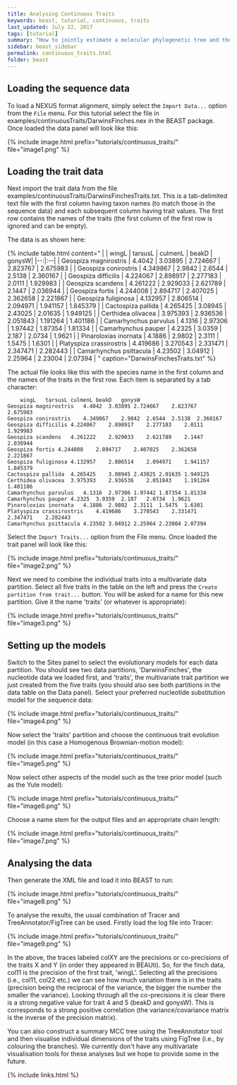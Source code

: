 ```yaml
---
title: Analysing Continuous Traits
keywords: beast, tutorial, continuous, traits
last_updated: July 22, 2017
tags: [tutorial]
summary: "How to jointly estimate a molecular phylogenetic tree and the coevolutionary patterns of morphological traits."
sidebar: beast_sidebar
permalink: continuous_traits.html
folder: beast
---
```


## Loading the sequence data

To load a NEXUS format alignment, simply select the `Import Data...` option from the `File` menu.
For this tutorial select the file in examples/continuousTraits/DarwinsFinches.nex in the BEAST package.
Once loaded the data panel will look like this:

{% include image.html prefix="tutorials/continuous_traits/" file="image1.png" %}

## Loading the trait data

Next import the trait data from the file examples/continuousTraits/DarwinsFinchesTraits.txt.
This is a tab-delimited text file with the first column having taxon names (to match those in the sequence data) and each subsequent column having trait values.
The first row contains the names of the traits (the first column of the first row is ignored and can be empty).

The data is as shown here:

{% include table.html content="
|  | wingL | tarsusL | culmenL | beakD | gonysW|
|--:|:--|
| Geospiza magnirostris | 4.4042 | 3.03895 | 2.724667 | 2.823767 | 2.675983 |
| Geospiza conirostris | 4.349867 | 2.9842 | 2.6544 | 2.5138 | 2.360167 |
| Geospiza difficilis | 4.224067 | 2.898917 | 2.277183 | 2.0111 | 1.929983 |
| Geospiza scandens | 4.261222 | 2.929033 | 2.621789 | 2.1447 | 2.036944 |
| Geospiza fortis | 4.244008 | 2.894717 | 2.407025 | 2.362658 | 2.221867 |
| Geospiza fuliginosa | 4.132957 | 2.806514 | 2.094971 | 1.941157 | 1.845379 |
| Cactospiza pallida | 4.265425 | 3.08945 | 2.43025 | 2.01635 | 1.949125 |
| Certhidea olivacea | 3.975393 | 2.936536 | 2.051843 | 1.191264 | 1.401186 |
| Camarhynchus parvulus | 4.1316 | 2.97306 | 1.97442 | 1.87354 | 1.81334 |
| Camarhynchus pauper | 4.2325 | 3.0359 | 2.187 | 2.0734 | 1.9621 |
| Pinaroloxias inornata | 4.1886 | 2.9802 | 2.3111 | 1.5475 | 1.6301 |
| Platyspiza crassirostris | 4.419686 | 3.270543 | 2.331471 | 2.347471 | 2.282443 |
| Camarhynchus psittacula | 4.23502 | 3.04912 | 2.25964 | 2.23004 | 2.07394 |
" caption="DarwinsFinchesTraits.txt" %}

The actual file looks like this with the species name in the first column and the names of the traits in the first row.
Each item is separated by a tab character:

```
	wingL	tarsusL	culmenL	beakD	gonysW
Geospiza magnirostris	4.4042	3.03895	2.724667	2.823767	2.675983
Geospiza conirostris	4.349867	2.9842	2.6544	2.5138	2.360167
Geospiza difficilis	4.224067	2.898917	2.277183	2.0111	1.929983
Geospiza scandens	4.261222	2.929033	2.621789	2.1447	2.036944
Geospiza fortis	4.244008	2.894717	2.407025	2.362658	2.221867
Geospiza fuliginosa	4.132957	2.806514	2.094971	1.941157	1.845379
Cactospiza pallida	4.265425	3.08945	2.43025	2.01635	1.949125
Certhidea olivacea	3.975393	2.936536	2.051843	1.191264	1.401186
Camarhynchus parvulus	4.1316	2.97306	1.97442	1.87354	1.81334
Camarhynchus pauper	4.2325	3.0359	2.187	2.0734	1.9621
Pinaroloxias inornata	4.1886	2.9802	2.3111	1.5475	1.6301
Platyspiza crassirostris	4.419686	3.270543	2.331471	2.347471	2.282443
Camarhynchus psittacula	4.23502	3.04912	2.25964	2.23004	2.07394
```

Select the `Import Traits...` option from the File menu.
Once loaded the trait panel will look like this:

{% include image.html prefix="tutorials/continuous_traits/" file="image2.png" %}

Next we need to combine the individual traits into a multivariate data partition.
Select all five traits in the table on the left and press the `Create partition from trait...` button.
You will be asked for a name for this new partition.
Give it the name 'traits' (or whatever is appropriate):

{% include image.html prefix="tutorials/continuous_traits/" file="image3.png" %}

## Setting up the models

Switch to the Sites panel to select the evolutionary models for each data partition.
You should see two data partitions, 'DarwinsFinches', the nucleotide data we loaded first, and 'traits', the multivariate trait partition we just created from the five traits (you should also see both partitions in the data table on the Data panel).
Select your preferred nucleotide substitution model for the sequence data:

{% include image.html prefix="tutorials/continuous_traits/" file="image4.png" %}

Now select the 'traits' partition and choose the continuous trait evolution model (in this case a Homogenous Brownian-motion model):

{% include image.html prefix="tutorials/continuous_traits/" file="image5.png" %}

Now select other aspects of the model such as the tree prior model (such as the Yule model):

{% include image.html prefix="tutorials/continuous_traits/" file="image6.png" %}

Choose a name stem for the output files and an appropriate chain length:

{% include image.html prefix="tutorials/continuous_traits/" file="image7.png" %}

## Analysing the data

Then generate the XML file and load it into BEAST to run:

{% include image.html prefix="tutorials/continuous_traits/" file="image8.png" %}

To analyse the results, the usual combination of Tracer and TreeAnnotator/FigTree can be used. Firstly load the log file into Tracer:

{% include image.html prefix="tutorials/continuous_traits/" file="image9.png" %}

In the above, the traces labeled colXY are the precisions or co-precisions of the traits X and Y (in order they appeared in BEAUti).
So, for the finch data, col11 is the precision of the first trait, 'wingL'.
Selecting all the precisions (i.e., col11, col22 etc.) we can see how much variation there is in the traits (precision being the reciprocal of the variance, the bigger the number the smaller the variance).
Looking through all the co-precisions it is clear there is a strong negative value for trait 4 and 5 (beakD and gonysW).
This is corresponds to a strong positive correlation (the variance/covariance matrix is the inverse of the precision matrix).

You can also construct a summary MCC tree using the TreeAnnotator tool and then visualise individual dimensions of the traits using FigTree (i.e., by colouring the branches). We currently don't have any multivariate visualisation tools for these analyses but we hope to provide some in the future.

{% include links.html %}
